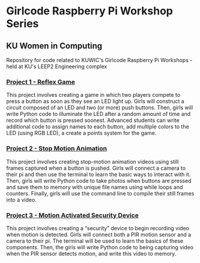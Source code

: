 # Girlcode Raspberry Pi Workshop Series
## KU Women in Computing
Repository for code related to KUWIC's Girlcode Raspberry Pi Workshops - held at KU's LEEP2 Engineering complex

### [Project 1 - Reflex Game][1] 
This project involves creating a game in which two players compete to press a button as soon as they see an LED light up. Girls will construct a circuit composed of an LED and two (or more) push buttons. Then, girls will write Python code to illuminate the LED after a random amount of time and record which button is pressed soonest. Advanced students can write additional code to assign names to each button, add multiple colors to the LED (using RGB LED), a create a points system for the game. 



### [Project 2 - Stop Motion Animation][2] 
This project involves creating stop-motion animation videos using still frames captured when a button is pushed. Girls will connect a camera to their pi and then use the terminal to learn the basic ways to interact with it. Then, girls will write Python code to take photos when buttons are pressed and save them to memory with unique file names using while loops and counters. Finally, girls will use the command line to compile their still frames into a video.  


### [Project 3 - Motion Activated Security Device][3] 
This project involves creating a “security” device to begin recording video when motion is detected. Girls will connect both a PIR motion sensor and a camera to their pi. The terminal will be used to learn the basics of these components. Then, the girls will write Python code to being capturing video when the PIR sensor detects motion, and write this video to memory.

[1]:https://projects.raspberrypi.org/en/projects/python-quick-reaction-game
[2]:https://projects.raspberrypi.org/en/projects/push-button-stop-motion
[3]:https://projects.raspberrypi.org/en/projects/parent-detector

